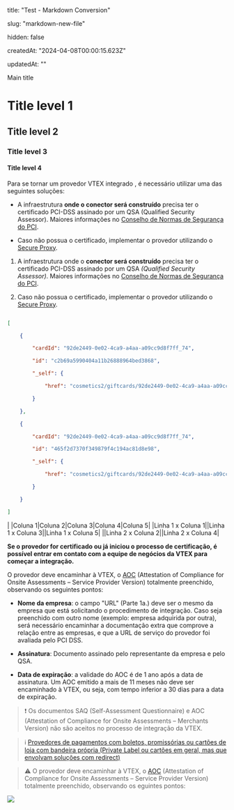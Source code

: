title: "Test - Markdown Conversion"

slug: "markdown-new-file"

hidden: false

createdAt: "2024-04-08T00:00:15.623Z"

updatedAt: ""

Main title

# Title level 1

## Title level 2

### Title level 3

#### Title level 4

Para se tornar um provedor VTEX integrado , é necessário utilizar uma das seguintes soluções:

- A infraestrutura **onde o conector será construído** precisa ter o certificado PCI-DSS assinado por um QSA (Qualified Security Assessor). Maiores informações no [Conselho de Normas de Segurança do PCI](https://www.pcisecuritystandards.org/).

- Caso não possua o certificado, implementar o provedor utilizando o [Secure Proxy](https://developers.vtex.com/docs/guides/payments-integration-secure-proxy).

1. A infraestrutura onde o **conector será construído** precisa ter o certificado PCI-DSS assinado por um QSA _(Qualified Security Assessor)_. Maiores informações no [Conselho de Normas de Segurança do PCI](https://www.pcisecuritystandards.org/).

2. Caso não possua o certificado, implementar o provedor utilizando o [Secure Proxy](https://developers.vtex.com/docs/guides/payments-integration-secure-proxy).

```json

[

    {

        "cardId": "92de2449-0e02-4ca9-a4aa-a09cc9d8f7ff_74",

        "id": "c2b69a5990404a11b26888964bed3868",

        "_self": {

            "href": "cosmetics2/giftcards/92de2449-0e02-4ca9-a4aa-a09cc9d8f7ff_74/transactions/c2b69a5990404a11b26888964bed3868"

        }

    },

    {

        "cardId": "92de2449-0e02-4ca9-a4aa-a09cc9d8f7ff_74",

        "id": "465f2d7370f349879f4c194ac81d8e98",

        "_self": {

            "href": "cosmetics2/giftcards/92de2449-0e02-4ca9-a4aa-a09cc9d8f7ff_74/transactions/465f2d7370f349879f4c194ac81d8e98"

        }

    }

]
```

|
|Coluna 1|Coluna 2|Coluna 3|Coluna 4|Coluna 5|
|Linha 1 x Coluna 1||Linha 1 x Coluna 3||Linha 1 x Coluna 5|
||Linha 2 x Coluna 2||Linha 2 x Coluna 4|

**Se o provedor for certificado ou já iniciou o processo de certificação, é possível entrar em contato com a equipe de negócios da VTEX para começar a integração.**

O provedor deve encaminhar à VTEX, o [AOC](https://www.pcisecuritystandards.org/document_library) (Attestation of Compliance for Onsite Assessments – Service Provider Version) totalmente preenchido, observando os seguintes pontos:

- **Nome da empresa**: o campo "URL" (Parte 1a.) deve ser o mesmo da empresa que está solicitando o procedimento de integração. Caso seja preenchido com outro nome (exemplo: empresa adquirida por outra), será necessário encaminhar a documentação extra que comprove a relação entre as empresas, e que a URL de serviço do provedor foi avaliada pelo PCI DSS.

- **Assinatura**: Documento assinado pelo representante da empresa e pelo QSA.

- **Data de expiração**: a validade do AOC é de 1 ano após a data de assinatura. Um AOC emitido a mais de 11 meses não deve ser encaminhado à VTEX, ou seja, com tempo inferior a 30 dias para a data de expiração.

> ❗ Os documentos SAQ (Self-Assessment Questionnaire) e AOC (Attestation of Compliance for Onsite Assessments – Merchants Version) não são aceitos no processo de integração da VTEX.

> ℹ️ [Provedores de pagamentos com boletos, promissórias ou cartões de loja com bandeira própria (Private Label ou cartões em geral, mas que envolvam soluções com redirect)](https://help.vtex.com/pt/tutorial/payment-provider-protocol--RdsT2spdq80MMwwOeEq0m?\&utm_source=autocomplete#provedores-de-pagamentos-com-boletos-promissorias-ou-cartoes-de-loja-com-bandeira-propria-private-label-ou-cartoes-em-geral-mas-que-envolvam-solucoes-com-redirect)

> ⚠️ O provedor deve encaminhar à VTEX, o [AOC](https://www.pcisecuritystandards.org/document_library) (Attestation of Compliance for Onsite Assessments – Service Provider Version) totalmente preenchido, observando os eguintes pontos:

![](https://raw.githubusercontent.com/vtexdocs/.jpg)
